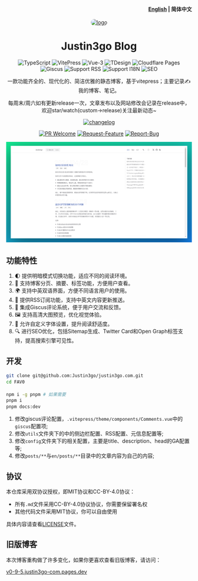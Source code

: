 <h4 align="right"><a href="./README.md">English</a> | <strong>简体中文</strong> </h4>

<div align="center">

<a href="https://justin3go.com" target="blank">
  <img src="https://justin3go.com/bg.jpg" height="100px" alt="logo" style="border-radius: 20px"/>
</a>

# Justin3go Blog

![TypeScript](https://img.shields.io/badge/TypeScript-3178C6?style=for-the-badge&logo=typescript&logoColor=white)
![VitePress](https://img.shields.io/badge/VitePress-646CFF?style=for-the-badge&logo=vite&logoColor=white)
![Vue-3](https://img.shields.io/badge/Vue-3-4FC08D?style=for-the-badge&logo=vue.js&logoColor=white)
![TDesign](https://img.shields.io/badge/TDesign-0052CC?style=for-the-badge&logo=tdesign&logoColor=white)
![Cloudflare Pages](https://img.shields.io/badge/Cloudflare%20Pages-F38020?style=for-the-badge&logo=cloudflare&logoColor=white)
![Giscus](https://img.shields.io/badge/Giscus-181717?style=for-the-badge&logo=github&logoColor=white)
![Support RSS](https://img.shields.io/badge/Support%20RSS-FFA500?style=for-the-badge&logo=rss&logoColor=white)
![Support I18N](https://img.shields.io/badge/Support%20I18N-0078D4?style=for-the-badge&logo=google-translate&logoColor=white)
![SEO](https://img.shields.io/badge/SEO-4285F4?style=for-the-badge&logo=google&logoColor=white)

一款功能齐全的、现代化的、简洁优雅的静态博客，基于vitepress；主要记录✍️我的博客、笔记。

每周末/周六如有更新release一次，文章发布以及网站修改会记录在release中，欢迎star/watch(custom->release)关注最新动态~

[![changelog](https://img.shields.io/badge/changelog-→-0052CC?style=for-the-badge&logo=ReSharper&logoColor=white)](./CHANGELOG.md)


[![PR Welcome](https://img.shields.io/badge/PR-Welcome-EA4AAA?style=for-the-badge&logo=git&logoColor=white)](https://github.com/Justin3go/justin3go.com/pulls)
[![Request-Feature](https://img.shields.io/badge/Request-Feature-007BFF?style=for-the-badge&logo=github&logoColor=white)](https://github.com/Justin3go/justin3go.com/issues/new/choose)
[![Report-Bug](https://img.shields.io/badge/Report-Bug-red?style=for-the-badge&logo=github&logoColor=white)](https://github.com/Justin3go/justin3go.com/issues/new/choose)

![demo](./images/demo.png)

</div>

## 功能特性

1. 🌓 提供明暗模式切换功能，适应不同的阅读环境。
2. 📖 支持博客分页、摘要、标签功能，方便用户查看。
3. 🌍 支持中英双语界面，方便不同语言用户的使用。
4. 📡 提供RSS订阅功能，支持中英文内容更新推送。
5. 💬 集成Giscus评论系统，便于用户交流和反馈。
6. 🖼️ 支持高清大图预览，优化视觉体验。
7. 📜 允许自定义字体设置，提升阅读舒适度。
8. 🔍 进行SEO优化，包括Sitemap生成、Twitter Card和Open Graph标签支持，提高搜索引擎可见性。

## 开发

```bash
git clone git@github.com:Justin3go/justin3go.com.git
cd FAV0

npm i -g pnpm # 如果需要
pnpm i
pnpm docs:dev
```
1. 修改giscus评论配置，`.vitepress/theme/components/Comments.vue`中的`giscus`配置项;
2. 修改`utils`文件夹下的中的侧边栏配置、RSS配置、元信息配置等;
3. 修改`config`文件夹下的相关配置，主要是title、description、head的GA配置等;
4. 修改`posts/**`与`en/posts/**`目录中的文章内容为自己的内容;

## 协议

本仓库采用双协议授权，即MIT协议和CC-BY-4.0协议：

- 所有`.md`文件采用CC-BY-4.0协议协议，你需要保留署名权
- 其他代码文件采用MIT协议，你可以自由使用

具体内容请查看[LICENSE](./LICENSE)文件。

## 旧版博客

本次博客重构做了许多变化，如果你更喜欢查看旧版博客，请访问：

[v0-9-5.justin3go-com.pages.dev](https://v0-9-5.justin3go-com.pages.dev/)


